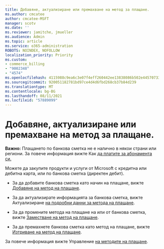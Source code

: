 ```yaml
---
title: Добавяне, актуализиране или премахване на метод за плащане.
ms.author: cmcatee
author: cmcatee-MSFT
manager: scotv
ms.date: ''
ms.reviewer: jamitche, jmueller
ms.audience: Admin
ms.topic: article
ms.service: o365-administration
ROBOTS: NOINDEX, NOFOLLOW
localization_priority: Priority
ms.custom:
- commerce_billing
- "9002348"
- "4574"
ms.openlocfilehash: 4115988c9ea6c3e07f4eff260442ee13838086b502e4457073307978c1e3e01b
ms.sourcegitcommit: 920051182781bd97ce4d4d6fbd268cb37b84d239
ms.translationtype: MT
ms.contentlocale: bg-BG
ms.lasthandoff: 08/11/2021
ms.locfileid: "57889099"
---
```

# <a name="add-update-or-remove-payment-method"></a>Добавяне, актуализиране или премахване на метод за плащане.

**Важно:** Плащането по банкова сметка не е налично в някои страни или региони. За повече информация вижте Как [да платите за абонамента си.](https://docs.microsoft.com/microsoft-365/commerce/billing-and-payments/pay-for-your-subscription) 

Можете да закупите продукти и услуги от Microsoft с кредитна или дебитна карта, или по банкова сметка (директен дебит).

- За да добавите банкова сметка като начин на плащане, вижте [Добавяне на метод на плащане](https://docs.microsoft.com/microsoft-365/commerce/billing-and-payments/manage-payment-methods#add-a-payment-method).

- За да актуализирате информацията за банкова сметка, вижте Актуализиране [на подробни данни за метода на плащане](https://docs.microsoft.com/microsoft-365/commerce/billing-and-payments/manage-payment-methods#update-payment-method-details).

- За да промените метода на плащане на или от банкова сметка, вижте [Заместване на метод на плащане](https://docs.microsoft.com/microsoft-365/commerce/billing-and-payments/manage-payment-methods#replace-a-payment-method).

- За да премахнете банкова сметка като метод на плащане, вижте [Изтриване на метод на плащане](https://docs.microsoft.com/microsoft-365/commerce/billing-and-payments/manage-payment-methods#delete-a-payment-method).

За повече информация вижте Управление [на методите на плащане](https://docs.microsoft.com/microsoft-365/commerce/billing-and-payments/manage-payment-methods).
